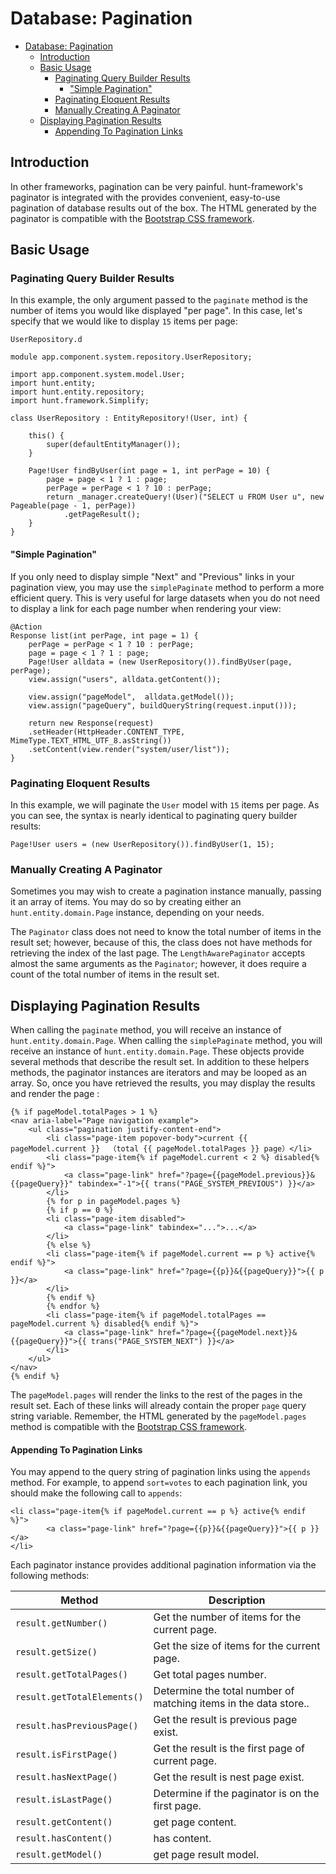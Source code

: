 # Database: Pagination

- [Database: Pagination](#database-pagination)
  - [Introduction](#introduction)
  - [Basic Usage](#basic-usage)
    - [Paginating Query Builder Results](#paginating-query-builder-results)
      - ["Simple Pagination"](#simple-pagination)
    - [Paginating Eloquent Results](#paginating-eloquent-results)
    - [Manually Creating A Paginator](#manually-creating-a-paginator)
  - [Displaying Pagination Results](#displaying-pagination-results)
      - [Appending To Pagination Links](#appending-to-pagination-links)

<a name="introduction"></a>
## Introduction

In other frameworks, pagination can be very painful. hunt-framework's paginator is integrated with the  provides convenient, easy-to-use pagination of database results out of the box. The HTML generated by the paginator is compatible with the [Bootstrap CSS framework](https://getbootstrap.com/).

<a name="basic-usage"></a>
## Basic Usage

<a name="paginating-query-builder-results"></a>
### Paginating Query Builder Results



In this example, the only argument passed to the `paginate` method is the number of items you would like displayed "per page". In this case, let's specify that we would like to display `15` items per page:

`UserRepository.d `
```
module app.component.system.repository.UserRepository;

import app.component.system.model.User;
import hunt.entity;
import hunt.entity.repository;
import hunt.framework.Simplify;

class UserRepository : EntityRepository!(User, int) {

    this() {
        super(defaultEntityManager());
    }

    Page!User findByUser(int page = 1, int perPage = 10) {
        page = page < 1 ? 1 : page;
        perPage = perPage < 1 ? 10 : perPage;
        return _manager.createQuery!(User)("SELECT u FROM User u", new Pageable(page - 1, perPage))
            .getPageResult();
    }
}

```



#### "Simple Pagination"

If you only need to display simple "Next" and "Previous" links in your pagination view, you may use the `simplePaginate` method to perform a more efficient query. This is very useful for large datasets when you do not need to display a link for each page number when rendering your view:

    @Action 
    Response list(int perPage, int page = 1) {
        perPage = perPage < 1 ? 10 : perPage;
        page = page < 1 ? 1 : page;
        Page!User alldata = (new UserRepository()).findByUser(page, perPage);
        view.assign("users", alldata.getContent());

        view.assign("pageModel",  alldata.getModel());
        view.assign("pageQuery", buildQueryString(request.input()));

        return new Response(request)
        .setHeader(HttpHeader.CONTENT_TYPE, MimeType.TEXT_HTML_UTF_8.asString())
        .setContent(view.render("system/user/list"));
    }

<a name="paginating-eloquent-results"></a>
### Paginating Eloquent Results

 In this example, we will paginate the `User` model with `15` items per page. As you can see, the syntax is nearly identical to paginating query builder results:

    Page!User users = (new UserRepository()).findByUser(1, 15);



<a name="manually-creating-a-paginator"></a>
### Manually Creating A Paginator

Sometimes you may wish to create a pagination instance manually, passing it an array of items. You may do so by creating either an `hunt.entity.domain.Page`  instance, depending on your needs.

The `Paginator` class does not need to know the total number of items in the result set; however, because of this, the class does not have methods for retrieving the index of the last page. The `LengthAwarePaginator` accepts almost the same arguments as the `Paginator`; however, it does require a count of the total number of items in the result set.



<a name="displaying-pagination-results"></a>
## Displaying Pagination Results

When calling the `paginate` method, you will receive an instance of `hunt.entity.domain.Page`. When calling the `simplePaginate` method, you will receive an instance of `hunt.entity.domain.Page`. These objects provide several methods that describe the result set. In addition to these helpers methods, the paginator instances are iterators and may be looped as an array. So, once you have retrieved the results, you may display the results and render the page :

```
{% if pageModel.totalPages > 1 %}
<nav aria-label="Page navigation example">
    <ul class="pagination justify-content-end">
        <li class="page-item popover-body">current {{ pageModel.current }}  （total {{ pageModel.totalPages }} page）</li>
        <li class="page-item{% if pageModel.current < 2 %} disabled{% endif %}">
            <a class="page-link" href="?page={{pageModel.previous}}&{{pageQuery}}" tabindex="-1">{{ trans("PAGE_SYSTEM_PREVIOUS") }}</a>
        </li>
        {% for p in pageModel.pages %}
        {% if p == 0 %}
        <li class="page-item disabled">
            <a class="page-link" tabindex="...">...</a>
        </li>
        {% else %}
        <li class="page-item{% if pageModel.current == p %} active{% endif %}">
            <a class="page-link" href="?page={{p}}&{{pageQuery}}">{{ p }}</a>
        </li>
        {% endif %}
        {% endfor %}
        <li class="page-item{% if pageModel.totalPages == pageModel.current %} disabled{% endif %}">
            <a class="page-link" href="?page={{pageModel.next}}&{{pageQuery}}">{{ trans("PAGE_SYSTEM_NEXT") }}</a>
        </li>
    </ul>
</nav>
{% endif %}
```

The `pageModel.pages`  will render the links to the rest of the pages in the result set. Each of these links will already contain the proper `page` query string variable. Remember, the HTML generated by the `pageModel.pages` method is compatible with the [Bootstrap CSS framework](https://getbootstrap.com).



#### Appending To Pagination Links

You may append to the query string of pagination links using the `appends` method. For example, to append `sort=votes` to each pagination link, you should make the following call to `appends`:

    <li class="page-item{% if pageModel.current == p %} active{% endif %}">
            <a class="page-link" href="?page={{p}}&{{pageQuery}}">{{ p }}</a>
    </li>





Each paginator instance provides additional pagination information via the following methods:

Method  |  Description
-------  |  -----------
`result.getNumber()`  |  Get the number of items for the current page.
`result.getSize()`  |  Get the size of items for the current page.
`result.getTotalPages()`  |  Get total pages number.
`result.getTotalElements()`  | Determine the total number of matching items in the data store..
`result.hasPreviousPage()`  |  Get the result is  previous page exist.
`result.isFirstPage()`  |  Get the result is  the first page of current page.
`result.hasNextPage()`  |  Get the result is  nest page exist.
`result.isLastPage()`  |  Determine if the paginator is on the first page.
`result.getContent()`  |  get  page content.
`result.hasContent()`  |  has content.
`result.getModel()`  |  get page result model.


